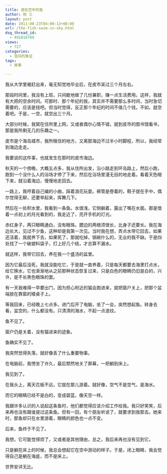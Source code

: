 ```yaml
---
title: 游在空中的鱼
author: 陈 三
layout: post
date: 2011-08-23T04:00:13+00:00
url: /the-fish-swim-in-sky.html
dsq_thread_id:
  - 492816789
views:
  - 727
categories:
  - 苦闷的象征
tags:
  - 故事

---
```

我从大学里被赶出来，毫无知觉地毕业后，在皮市呆过三个月左右。

那段时间里，我没有上班，只间歇地做了几份兼职，赚一点生活费用。这样，我就有大把的空余时间。可那时、那个年纪的我，其实并不需要那么多时间，当时急切需要的，应该是钱吧。但当时觉得，反正那个年纪的时间不值几个钱，不如，就空着吧。于是，一空，就空出三个月。

大部分时候，我窝在住所里上网，又或者偶尔心情不错，就到皮市的图书馆看书，那是我所剩无几的乐趣之一。

皮市是个海岛城市，我所租住的地方，又离那海边不过半小时脚程，所以，我经常到海边走走。

我要说的这件事，也就发生在那时的皮市海边。

秋天的一个傍晚，大概五点多，我从住所出发，沿小路走到环岛路上，然后小跑，跑到一个没什么人的浴场才停了下来，然后在浴场里漫无目的地走着。看着天色暗下来，就沿着海边，慢慢地走回去。

一路上，我哼着自己编的小曲，踩着浪花玩耍。裤管是卷着的，鞋子提在手中，偶尔觉得无聊，还要举起来，挥舞几下。

然后在一处积水里，我看到一条鱼。水很浅，它侧躺着，露出了嘴在水面。那是借着一点初上的月光看到的，我走近了，亮开手机的灯光。

赤红身子，两只眼睛通白，没有眼珠。腮边的两根须很长，比身子还要长。我在海边长大，见过不少鱼，这种却是我第一次见。当时我在想，弄点水带它回去，如果还活着，我就养下去，如果死了，那就吃掉，锅碗什么的，无业的我不缺。于是四处找了一个破塑料袋子，打上好几个结，才总算不漏水。

就这样，我带它回去，养在我一个盛汤的盆里。

因为它最后没死，我就没能吃它，于是就一直养着，只是每天都要去海里打点水，给它换水，它也渐渐地从之前那种状态恢复过来，只是白色的眼睛仍旧是白的，兴许，是不长黑色眼珠的罢。

有一天我难得一早要出门，因为担心附近的猫会跑进来，就把窗户关上，把那个盆端放在靠窗的矮桌子上。

等我回来，已经晚上七点多。进门后开了电脑，坐了一会，突然想起鱼。转身去看，盆空的，什么都没有。只清清的海水，不起一点波纹。

鱼不见了。

窗户仍是关着，没有猫进来的迹象。

鱼确实不见了。

我突然觉得失落，就好像丢了什么重要物事。

在电脑前，我愣坐了许久，最后颓然地关了屏幕，一把躺到床上。

我见到了。

在我头上，离天花板不远，它就在那儿游着。就好像，空气不是空气，是海水。

而它的眼睛已经不是白的，变成碧蓝，像天空一样。

我跟许多认识的人说起这条鱼时，他们都觉得应该介绍工作给我。我只好笑笑，后来再也没有跟谁提过这条鱼。但有一回，有个朋友听说了，就要求到我那去。她来时，那鱼却只在水里游着，眼睛的颜色也一点不变。

后来，鱼终于不见了。

我想，它可能觉得烦了，又或者是其他理由，总之，我后来再也没有见到它。

只是躺在床上的时候，我总会想起它在空中游动的样子。于是，闭上眼睛，我会觉得自己是躺在海底，而不是床上。

世界安详无比。